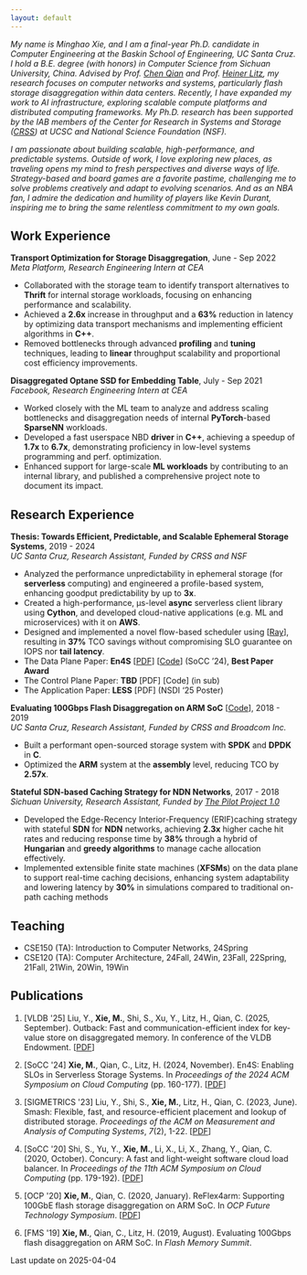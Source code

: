 ```yaml
---
layout: default
---
```



*My name is Minghao Xie, and I am a final-year Ph.D. candidate in Computer Engineering at the Baskin School of Engineering, UC Santa Cruz. I hold a B.E. degree (with honors) in Computer Science from Sichuan University, China. Advised by Prof.* [*Chen Qian*](https://users.soe.ucsc.edu/~qian/) *and Prof.* [*Heiner Litz*](https://people.ucsc.edu/~hlitz/)*, my research focuses on computer networks and systems, particularly flash storage disaggregation within data centers. Recently, I have expanded my work to AI infrastructure, exploring scalable compute platforms and distributed computing frameworks. My Ph.D. research has been supported by the IAB members of the Center for Research in Systems and Storage (*[*CRSS*](https://www.crss.ucsc.edu/index.html)*) at UCSC and National Science Foundation (NSF).*

*I am passionate about building scalable, high-performance, and predictable systems. Outside of work, I love exploring new places, as traveling opens my mind to fresh perspectives and diverse ways of life. Strategy-based and board games are a favorite pastime, challenging me to solve problems creatively and adapt to evolving scenarios. And as an NBA fan, I admire the dedication and humility of players like Kevin Durant, inspiring me to bring the same relentless commitment to my own goals.*

## Work Experience

**Transport Optimization for Storage Disaggregation**, June - Sep 2022   
*Meta Platform, Research Engineering Intern at CEA*

- Collaborated with the storage team to identify transport alternatives to **Thrift** for internal storage workloads, focusing on enhancing performance and scalability.
- Achieved a **2.6x** increase in throughput and a **63%** reduction in latency by optimizing data transport mechanisms and implementing efficient algorithms in **C++**.
- Removed bottlenecks through advanced **profiling** and **tuning** techniques, leading to **linear** throughput scalability and proportional cost efficiency improvements.

**Disaggregated Optane SSD for Embedding Table**, July - Sep 2021   
*Facebook, Research Engineering Intern at CEA*

- Worked closely with the ML team to analyze and address scaling bottlenecks and disaggregation needs of internal **PyTorch**-based **SparseNN** workloads.
- Developed a fast userspace NBD **driver** in **C++**, achieving a speedup of **1.7x** to **6.7x**, demonstrating proficiency in low-level systems programming and perf. optimization.
- Enhanced support for large-scale **ML workloads** by contributing to an internal library, and published a comprehensive project note to document its impact.

## Research Experience

**Thesis: Towards Efficient, Predictable, and Scalable Ephemeral Storage Systems**, 2019 - 2024   
*UC Santa Cruz, Research Assistant, Funded by CRSS and NSF*

- Analyzed the performance unpredictability in ephemeral storage (for **serverless** computing) and engineered a profile-based system, enhancing goodput predictability by up to **3x**.
- Created a high-performance, μs-level **async** serverless client library using **Cython**, and developed cloud-native applications (e.g. ML and microservices) with it on **AWS**.
- Designed and implemented a novel flow-based scheduler using [[Ray](https://www.ray.io/)], resulting in **37%** TCO savings without compromising SLO guarantee on IOPS nor **tail latency**.
- The Data Plane Paper: **En4S** [[PDF](https://github.com/mhxie/mhxie.github.io/blob/main/assets/paper/En4S.pdf)] [[Code](https://github.com/mhxie/En4S)] (SoCC ’24), **Best Paper Award**
- The Control Plane Paper: **TBD** [PDF] [Code] (in sub)
- The Application Paper: **LESS** [PDF] (NSDI ‘25 Poster)

**Evaluating 100Gbps Flash Disaggregation on ARM SoC** [[Code](https://github.com/mhxie/reflex4arm)], 2018 - 2019   
*UC Santa Cruz, Research Assistant, Funded by CRSS and Broadcom Inc.*

- Built a performant open-sourced storage system with **SPDK** and **DPDK** in **C**.
- Optimized the **ARM** system at the **assembly** level, reducing TCO by **2.57x**.

**Stateful SDN-based Caching Strategy for NDN Networks**, 2017 - 2018   
*Sichuan University, Research Assistant, Funded by* [*The Pilot Project 1.0*](https://zh.wikipedia.org/wiki/%E5%9F%BA%E7%A1%80%E5%AD%A6%E7%A7%91%E6%8B%94%E5%B0%96%E5%AD%A6%E7%94%9F%E5%9F%B9%E5%85%BB%E8%AF%95%E9%AA%8C%E8%AE%A1%E5%88%92)

- Developed the Edge-Recency Interior-Frequency (ERIF)caching strategy with stateful **SDN** for **NDN** networks, achieving **2.3x** higher cache hit rates and reducing response time by **38%** through a hybrid of **Hungarian** and **greedy algorithms** to manage cache allocation effectively.
- Implemented extensible finite state machines (**XFSMs**) on the data plane to support real-time caching decisions, enhancing system adaptability and lowering latency by **30%** in simulations compared to traditional on-path caching methods

## Teaching

- CSE150 (TA): Introduction to Computer Networks, 24Spring
- CSE120 (TA): Computer Architecture, 24Fall, 24Win, 23Fall, 22Spring, 21Fall, 21Win, 20Win, 19Win

## Publications

1. [VLDB '25] Liu, Y., **Xie, M.**, Shi, S., Xu, Y., Litz, H., Qian, C. (2025, September). Outback: Fast and communication-efficient index for key-value store on disaggregated memory. In conference of the VLDB Endowment. [[PDF](https://dl.acm.org/doi/10.14778/3705829.3705849)]

2. [SoCC '24] **Xie, M.**, Qian, C., Litz, H. (2024, November). En4S: Enabling SLOs in Serverless Storage Systems. In *Proceedings of the 2024 ACM Symposium on Cloud Computing* (pp. 160-177). [[PDF](https://dl.acm.org/doi/10.1145/3698038.3698529)]

3. [SIGMETRICS '23] Liu, Y., Shi, S., **Xie, M.**, Litz, H., Qian, C. (2023, June). Smash: Flexible, fast, and resource-efficient placement and lookup of distributed storage. *Proceedings of the ACM on Measurement and Analysis of Computing Systems*, *7*(2), 1-22. [[PDF](https://dl.acm.org/doi/10.1145/3606376.3593569)]

4. [SoCC '20] Shi, S., Yu, Y., **Xie, M.**, Li, X., Li, X., Zhang, Y., Qian, C. (2020, October). Concury: A fast and light-weight software cloud load balancer. In *Proceedings of the 11th ACM Symposium on Cloud Computing* (pp. 179-192). [[PDF](https://dl.acm.org/doi/10.1145/3419111.3421279)]

5. [OCP '20] **Xie, M.**, Qian, C. (2020, January). ReFlex4arm: Supporting 100GbE flash storage disaggregation on ARM SoC. In *OCP Future Technology Symposium*. [[PDF](https://github.com/mhxie/mhxie.github.io/blob/main/assets/paper/ReFlex4ARM.pdf)]

6. [FMS '19] **Xie, M.**, Qian, C., Litz, H. (2019, August). Evaluating 100Gbps flash disaggregation on ARM SoC. In *Flash Memory Summit*.

Last update on 2025-04-04